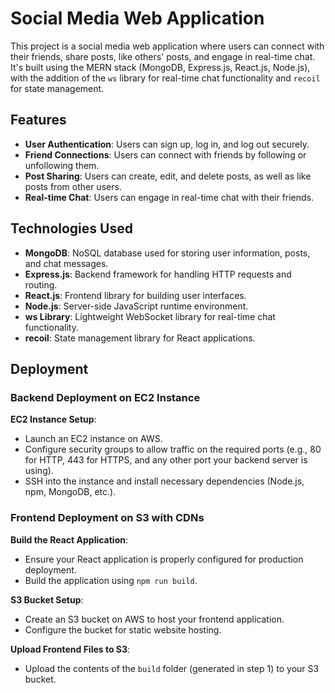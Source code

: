 # Social Media Web Application

This project is a social media web application where users can connect with their friends, share posts, like others' posts, and engage in real-time chat. It's built using the MERN stack (MongoDB, Express.js, React.js, Node.js), with the addition of the `ws` library for real-time chat functionality and `recoil` for state management.

## Features

- **User Authentication**: Users can sign up, log in, and log out securely.
- **Friend Connections**: Users can connect with friends by following or unfollowing them.
- **Post Sharing**: Users can create, edit, and delete posts, as well as like posts from other users.
- **Real-time Chat**: Users can engage in real-time chat with their friends.


## Technologies Used

- **MongoDB**: NoSQL database used for storing user information, posts, and chat messages.
- **Express.js**: Backend framework for handling HTTP requests and routing.
- **React.js**: Frontend library for building user interfaces.
- **Node.js**: Server-side JavaScript runtime environment.
- **ws Library**: Lightweight WebSocket library for real-time chat functionality.
- **recoil**: State management library for React applications.

## Deployment

### Backend Deployment on EC2 Instance
**EC2 Instance Setup**:
   - Launch an EC2 instance on AWS.
   - Configure security groups to allow traffic on the required ports (e.g., 80 for HTTP, 443 for HTTPS, and any other port your backend server is using).
   - SSH into the instance and install necessary dependencies (Node.js, npm, MongoDB, etc.).

### Frontend Deployment on S3 with CDNs

**Build the React Application**:
   - Ensure your React application is properly configured for production deployment.
   - Build the application using `npm run build`.

**S3 Bucket Setup**:
   - Create an S3 bucket on AWS to host your frontend application.
   - Configure the bucket for static website hosting.

**Upload Frontend Files to S3**:
   - Upload the contents of the `build` folder (generated in step 1) to your S3 bucket.




